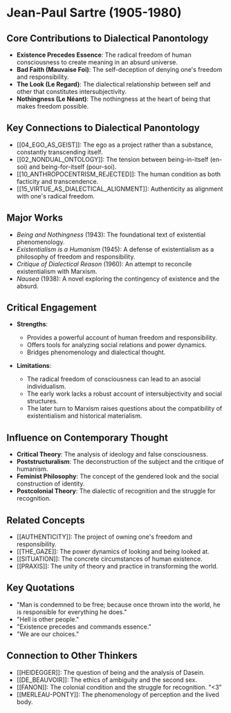 # Jean-Paul Sartre (1905-1980)

## Core Contributions to Dialectical Panontology
- **Existence Precedes Essence**: The radical freedom of human consciousness to create meaning in an absurd universe.
- **Bad Faith (Mauvaise Foi)**: The self-deception of denying one's freedom and responsibility.
- **The Look (Le Regard)**: The dialectical relationship between self and other that constitutes intersubjectivity.
- **Nothingness (Le Néant)**: The nothingness at the heart of being that makes freedom possible.

## Key Connections to Dialectical Panontology
- [[04_EGO_AS_GEIST]]: The ego as a project rather than a substance, constantly transcending itself.
- [[02_NONDUAL_ONTOLOGY]]: The tension between being-in-itself (en-soi) and being-for-itself (pour-soi).
- [[10_ANTHROPOCENTRISM_REJECTED]]: The human condition as both facticity and transcendence.
- [[15_VIRTUE_AS_DIALECTICAL_ALIGNMENT]]: Authenticity as alignment with one's radical freedom.

## Major Works
- *Being and Nothingness* (1943): The foundational text of existential phenomenology.
- *Existentialism is a Humanism* (1945): A defense of existentialism as a philosophy of freedom and responsibility.
- *Critique of Dialectical Reason* (1960): An attempt to reconcile existentialism with Marxism.
- *Nausea* (1938): A novel exploring the contingency of existence and the absurd.

## Critical Engagement
- **Strengths**:
  - Provides a powerful account of human freedom and responsibility.
  - Offers tools for analyzing social relations and power dynamics.
  - Bridges phenomenology and dialectical thought.

- **Limitations**:
  - The radical freedom of consciousness can lead to an asocial individualism.
  - The early work lacks a robust account of intersubjectivity and social structures.
  - The later turn to Marxism raises questions about the compatibility of existentialism and historical materialism.

## Influence on Contemporary Thought
- **Critical Theory**: The analysis of ideology and false consciousness.
- **Poststructuralism**: The deconstruction of the subject and the critique of humanism.
- **Feminist Philosophy**: The concept of the gendered look and the social construction of identity.
- **Postcolonial Theory**: The dialectic of recognition and the struggle for recognition.

## Related Concepts
- [[AUTHENTICITY]]: The project of owning one's freedom and responsibility.
- [[THE_GAZE]]: The power dynamics of looking and being looked at.
- [[SITUATION]]: The concrete circumstances of human existence.
- [[PRAXIS]]: The unity of theory and practice in transforming the world.

## Key Quotations
- "Man is condemned to be free; because once thrown into the world, he is responsible for everything he does."
- "Hell is other people."
- "Existence precedes and commands essence."
- "We are our choices."

## Connection to Other Thinkers
- [[HEIDEGGER]]: The question of being and the analysis of Dasein.
- [[DE_BEAUVOIR]]: The ethics of ambiguity and the second sex.
- [[FANON]]: The colonial condition and the struggle for recognition. "<3"
- [[MERLEAU-PONTY]]: The phenomenology of perception and the lived body.